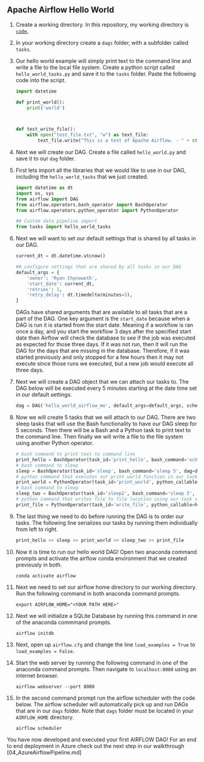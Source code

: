 ## Apache Airflow Hello World

1. Create a working directory. In this repository, my working directory is [`code`.](../code)

1. In your working directory create a `dags` folder, with a subfolder called `tasks`. 

1. Our hello world example will simply print text to the command line and write a file to the local file system. Create a python script called `hello_world_tasks.py` and save it to the `tasks` folder. Paste the following code into the script.  
    ```python
    import datetime

    def print_world():
        print('world')



    def test_write_file():
        with open("test_file.txt", "w") as text_file:
            text_file.write("This is a test of Apache Airflow. - " + str(datetime.datetime.utcnow()))
    ```

1. Next we will create our DAG. Create a file called `hello_world.py` and save it to our `dag` folder.  

1. First lets import all the libraries that we would like to use in our DAG, including the `hello_world_tasks` that we just created. 
    ```python
    import datetime as dt
    import os, sys
    from airflow import DAG
    from airflow.operators.bash_operator import BashOperator
    from airflow.operators.python_operator import PythonOperator

    ## Custom data pipeline import
    from tasks import hello_world_tasks
    ```

1. Next we will want to set our default settings that is shared by all tasks in our DAG. 
    ```python
    current_dt = dt.datetime.utcnow()

    ## configure settings that are shared by all tasks in our DAG
    default_args = {
        'owner': 'Ryan Chynoweth',
        'start_date': current_dt,
        'retries': 1,
        'retry_delay': dt.timedelta(minutes=5),
    }
    ```
    DAGs have shared arguments that are available to all tasks that are a part of the DAG. One key argument is the `start_date` because when a DAG is run it is started from the start date. Meaning if a workflow is ran once a day, and you start the workflow 3 days after the specified start date then Airflow will check the database to see if the job was executed as expected for those three days. If it was not run, then it will run the DAG for the days that are missing in the database. Therefore, if it was started previously and only stopped for a few hours then it may not execute since those runs we executed, but a new job would execute all three days. 


1. Next we will create a DAG object that we can attach our tasks to. The DAG below will be executed every 5 minutes starting at the date time set in our default settings.
    ```python
    dag = DAG('hello_world_airflow_me', default_args=default_args, schedule_interval='*/5 * * * *')
    ```

1. Now we will create 5 tasks that we will attach to our DAG. There are two sleep tasks that will use the Bash functionality to have our DAG sleep for 5 seconds. Then there will be a Bash and a Python task to print text to the command line. Then finally we will write a file to the file system using another Python operator. 
    ```python
    # bash command to print text to command line
    print_hello = BashOperator(task_id='print_hello', bash_command='echo "hello"', dag=dag)
    # bash command to sleep
    sleep = BashOperator(task_id='sleep', bash_command='sleep 5', dag=dag)
    # python command that executes our print world function in our task script
    print_world = PythonOperator(task_id='print_world', python_callable=hello_world_tasks.print_world, dag=dag)
    # bash command to sleep
    sleep_two = BashOperator(task_id='sleep2', bash_command='sleep 5', dag=dag)
    # python command that writes file to file location using our task script
    print_file = PythonOperator(task_id='write_file', python_callable=hello_world_tasks.test_write_file, dag=dag)
    ```

1. The last thing we need to do before running the DAG is to order our tasks. The following line serializes our tasks by running them individually from left to right.  
    ```python
    print_hello >> sleep >> print_world >> sleep_two >> print_file
    ```

1. Now it is time to run our hello world DAG! Open two anaconda command prompts and activate the airflow conda environment that we created previously in both.  
    ```
    conda activate airflow
    ```

1. Next we need to set our airflow home directory to our working directory. Run the following command in both anaconda command prompts.  
    ```
    export AIRFLOW_HOME="<YOUR PATH HERE>"
    ```

1. Next we will initialize a SQLite Database by running this command in one of the anaconda commmand prompts.  
    ```
    airflow initdb
    ```

1. Next, open up `airflow.cfg` and change the line `load_examples = True` to `load_examples = False`. 

1. Start the web server by running the following command in one of the anaconda command prompts. Then navigate to `localhost:8080` using an internet browser.
    ```
    airflow webserver --port 8080
    ```

1. In the second command prompt run the airflow scheduler with the code below. The airflow scheduler will automatically pick up and run DAGs that are in our `dags` folder. Note that `dags` folder must be located in your `AIRFLOW_HOME` directory. 
    ```
    airflow scheduler
    ```


You have now developed and executed your first AIRFLOW DAG! For an end to end deployment in Azure check out the next step in our walkthrough [04_AzureAirflowPipeline.md]